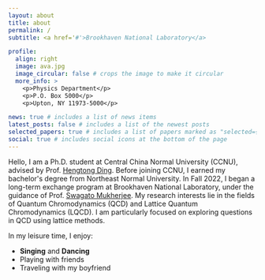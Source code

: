 ```yaml
---
layout: about
title: about
permalink: /
subtitle: <a href='#'>Brookhaven National Laboratory</a>

profile:
  align: right
  image: ava.jpg
  image_circular: false # crops the image to make it circular
  more_info: >
    <p>Physics Department</p>
    <p>P.O. Box 5000</p>
    <p>Upton, NY 11973-5000</p>

news: true # includes a list of news items
latest_posts: false # includes a list of the newest posts
selected_papers: true # includes a list of papers marked as "selected={true}"
social: true # includes social icons at the bottom of the page
---
```


Hello, I am a Ph.D. student at Central China Normal University (CCNU), advised by Prof. [Hengtong Ding](https://inspirehep.net/authors/1259382?ui-citation-summary=true). Before joining CCNU, I earned my bachelor's degree from Northeast Normal University. In Fall 2022, I began a long-term exchange program at Brookhaven National Laboratory, under the guidance of Prof. [Swagato Mukherjee](https://inspirehep.net/authors/1036483?ui-citation-summary=true). My research interests lie in the fields of Quantum Chromodynamics (QCD) and Lattice Quantum Chromodynamics (LQCD). I am particularly focused on exploring questions in QCD using lattice methods.

In my leisure time, I enjoy:

- **Singing** and **Dancing**
- Playing with friends
- Traveling with my boyfriend
